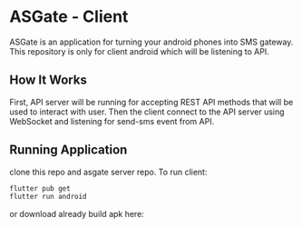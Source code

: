 # ASGate - Client

ASGate is an application for turning your android phones into SMS gateway. This 
repository is only for client android which will be listening to API.

## How It Works

First, API server will be running for accepting REST API methods that will be used 
to interact with user. Then the client connect to the API server using WebSocket 
and listening for send-sms event from API.

## Running Application
clone this repo and asgate server repo. To run client:
```bash
flutter pub get
flutter run android
```
or download already build apk here:
